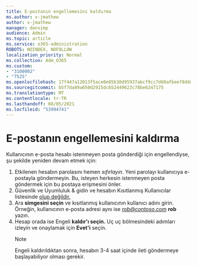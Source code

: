 ```yaml
---
title: E-postanın engellemesini kaldırma
ms.author: v-jmathew
author: v-jmathew
manager: dansimp
audience: Admin
ms.topic: article
ms.service: o365-administration
ROBOTS: NOINDEX, NOFOLLOW
localization_priority: Normal
ms.collection: Adm_O365
ms.custom:
- "3100002"
- "7525"
ms.openlocfilehash: 17f447a12013f5ace0e85b38d95937abcf9cc7d60afbeef8dddd1c3315eb3467
ms.sourcegitcommit: b5f7da89a650d2915dc652449623c78be6247175
ms.translationtype: MT
ms.contentlocale: tr-TR
ms.lasthandoff: 08/05/2021
ms.locfileid: "53994741"
---
```

# <a name="unblock-email"></a>E-postanın engellemesini kaldırma

Kullanıcının e-posta hesabı istenmeyen posta gönderdiği için engellendiyse, şu şekilde yeniden devam etmek için:

1. Etkilenen hesabın parolasını hemen *sıfırlayın*. Yeni parolayı kullanıcıya e-postayla göndermeyin. Bu, isteyen herkesin istenmeyen posta göndermek için bu postaya erişmesini önler.
2. Güvenlik ve Uyumluluk & gidin ve hesabın Kısıtlanmış Kullanıcılar listesinde [olup değildir.](https://protection.office.com/#/restrictedusers)
3. Ara **simgesini seçin** ve kısıtlanmış kullanıcının kullanıcı adını girin. Örneğin, kullanıcının e-posta adresi aynı ise *rob@contoso.com* **rob** yazın.
4. Hesap orada ise Engeli **kaldır'ı seçin.** Uç uç bölmesindeki adımları izleyin ve onaylamak için **Evet'i** seçin.  
    > [!NOTE]
    > Engeli kaldırıldıktan sonra, hesabın 3-4 saat içinde ileti göndermeye başlayabiliyor olması gerekir.
